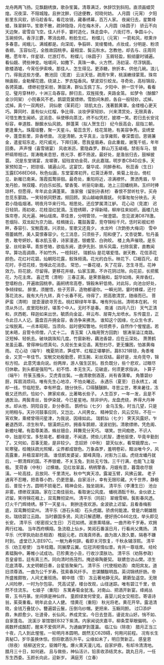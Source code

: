 <!-- { "loadSidebar": true } -->
龙舟两两飞扬。见飘翻绣旗，歌杂笙簧。清尊满泛，休辞饮到斜阳。直须画蜡荧煌。况夜深、不阻城隍。且拚沈醉，归途便教，彻晓何妨。 
人月圆（元宵）
夕阳影里东风软，骄马趁香车。看花妆镜，藏春绣幕，百万人家。 
夜阑归去，星繁绛蜡，珠翠鲜华。笙歌不散，疏钟隐隐，月在梅木牙。 
人月圆（咏圆子）
骄云不向天边聚，密雪自飞空。佳人纤手，霎时造化，珠走盘中。 
六街灯市，争圆斗小，玉碗频供。香浮兰麝，寒消齿颊，粉脸生红。 
粉蝶儿（元宵）
一箭和风，秾熏许多春意。闹蛾儿、满城都是。向深闺，争翦碎、吴绫蜀绮。点妆成，分明是、粉须香翅。 
玉容似花，全胜故园桃李。最相宜、鬓云秋水。怎教他，却去与、庄周同睡。愿年年，伴星球、烂游灯市。 
粉蝶儿（咏圆子）
玉屑轻盈，鲛绡霎时铺遍。看仙娥、骋些神变。咄嗟间，如撒下、真珠一串。火方然，汤初滚、尽浮锅面。 
歌楼酒墟，今宵任伊索唤。那佳人、怎生得见。更添糖，拚折本、供他几碗。浪儿门，得我这些方便。 
教池回（竞渡）
云淡天低，疏雨乍霁，桃溪嫩绿蒙茸。珠帘映画毂，金勒耀花骢。绕湖上、罗衣隘香风。擘波双引蛟龙。寻奇处，高标锦段，各骋英雄。 
缥缈初登彩舫，箫鼓沸，群仙玉佩丁东。夕阳中、拚一饮千钟。看看见、璧月穿林杪，十洲三岛舂容。醉归去，双旌摇曳，夹路金笼。 
如梦令（酴醿?金沙同架）
小院春风不老。鹊碧霓裳缥缈。雪脸间朱颜，各自一般轻妙。忒掉。忒掉。真个一双两好。 
洞仙歌（茉莉花）
琼肌太白，浅著鹅黄罩。金缕檀心更天巧。算同时、虽有似火红榴，争比得、淡妆伊家轻妙。 
兴来清赏处，无限真香，可惜生教生闽峤。这消息、纵使移向蒸沈，终不似凭栏，披襟一笑。若归去长安诧标容，单道胜、酴醿水仙风貌。 
醉蓬莱（拟人贺生日）
纪今辰高会，屈指三朝，更逢重九。珠履瑶簪，聚一天星斗。菊蕊含芳，桂花笼艳，有美容争秀。衮绣堂中，蓬壶影里，异香喷兽。 
况是清朝，太平真主，治享雍熙，眷深耆旧。恩锡兼金，遣星轺东走。咫尺威光，下拜归美，愿我皇眉寿。自此重裁，谢笺千纸，年年回奏。 
声声慢（喜雪锡宴）
风收淅沥，雾隐森罗。群山万玉嵯峨。禁街车马，银杯缟带相过。胥涛晚来息怒，练光浮、都不扬波。最好处，是渔翁归去，鼓棹披蓑。 
况是东堂锡宴，龙墀骤，貂珰宣劝金荷。庆此嘉瑞，明岁黍CB4D应多。天家预知混一，把琼瑶、铺遍山河。这宴饮，罄华戎、同醉泰和。 
秋蕊香（生日）
玉露ED68ED68，秋色似画，东堂宴席初开。红萸泛寿斝，紫菊上妆台。倚栏见、新雁已南来。落霞孤鹜徘徊。最奇处，重阳将近，凉满襟怀。 
萧洒秀眉，华发丹脸，映双瞳、的白乐如孩。擘香笺、听丽句新裁。池上三回蟠桃熟，玉纤时捧琼杯。但愿得，年年此会满蓬莱。 
渔家傲（留别孙表材）
春恨不禁听杜宇。买舟忽觅东鄞路。一笑轻帆同野渡。频回顾。吴山越岫俱眉妩。 
何事匆匆分袂去。夫君小隐临烟渚。明夜月华来行坞。相思处。还应梦属清江舻。 
花心动（竞渡）
迟日轻阴，雨初收，花枝湿红犹滴。玉镫绣鞯，才得新晴，柳岸往来如织。画楼几处珠帘卷，风光遍、神仙瑶席。萃佳景，分明管领，一陂澄碧。 
忽见波涛D878激。苍烟际、双龙起为京力敌。桂楫拨云，鼍鼓轰雷，竞夺锦标千尺。恁时彩舰虹桥畔，舂容引、宝觥霞液。兴浓处，笙歌又还竟夕。 
水龙吟（次韵弥大梅词）
雪中蓓蕾嫣然，美人莫恨春容少。化工消息，只须些子，阳和便了。文杏徒繁，牡丹虽贵，敢夸妍妙。看冰肌玉骨，诗家漫道，银蟾莹、白驹皎。 
楼上角声催晓。是东皇、丝纶新草。青旂苍辂，欲临东阙，遣伊先到、排斥风霜，扫除氛雾，直教闻早。算功高调鼎，不如竹外，一枝斜好。 
瑞鹤仙
是花堪爱惜。谢天教、花信添花颜色。花红衬花碧。灿朝阳花露，鲛珠频滴。花光的白乐。映花下、□裀百尺。趁花时，手捻花枝，饱嗅此花消息。 
常恐，一番花褪，失了花容，怎生寻觅。花神效力。将花貌，尽留得。更移花并植，仙家玉圃，不许花阴过隙。向花前，长把蕉花，为花主席。 
喜迁莺（清明）
三春正美。是霁景融和，韶华如绮。夹岸香红，登墙粉白，开遍故园桃李。画舸绣帘高卷，锦毂朱轩低倚。对此际，向池台好处，争倾绿蚁。 
醉里。须醒悟，些子芳菲，造物都谩你。一瞬光阴，霎时蜂蝶，还付落花流水。我有大丹九转，真个长春不死。待得了，把高歌清赏，随缘而已。 
菩萨蛮（清明）
提壶漫欲寻芳去。桃红柳绿年年事。唯有列仙翁。清明本在躬。 
何须从外讨。皮里阳秋好。堪羡个中人。无时不是春。 
南浦（四月八日）
天气正清和，庆西乾、释迦如来出世。毓质向金盆，祥云布、层霄九龙喷水。东传震旦，正令此日人人记。露盘百卉拥金容，香汤争来拂洗。 
谁知这个因缘，化众生令求，尘埃脱离。一点本昭昭，当须向、兹时便知瞥地。何烦费手，自然作个惺惺底。若犹未晤，且管令师僧，八丈十二。 
青玉案（入梅用贺方回韵）
银涛渐溢江南路。泛短棹、轻帆去。破块跳珠知几度。竹窗新粉，藕池香碧，应在云深处。 
萧萧鹤发虽云暮。曾得神仙悟真句。久视长生亲见语。离愁扫尽，更无慵困，怕甚黄梅雨。 
花心动（端午）
槐夏阴浓，笋成竿、红榴正堪攀折。菖B321碎琼，角黍堆金，又赏一年佳节。宝觥交劝殷勤愿，把玉腕、彩丝双结。最好是，龙舟竞夺，锦标方彻。 
此意凭谁向说。纷两岸，游人强生区别。胜负既分，些个悲欢，过眼尽归休歇。到头都是强阳气，初不悟、本无生灭。见破底，何须更求指诀。 
卜算子（端午）
符箓玉搔头，艾虎青丝鬓。一曲清歌倒酒莲，尚有香蒲晕。 
角簟碧纱厨，挥扇消烦闷。唯有先生心地凉，不怕炎曦近。 
永遇乐（夏至）
日永绣工，减却一线，节临短至。幸有杯盘，随分快乐，□得醺醺醉。寻思尘世，寒来暑往，冻极又还热炽。恰如个、脾家疟疾，比著略长些子。 
人生百岁，一年一发，且是不通医治。两鬓青丝，皆伊染就，今已星星地。除非炉内，龙盘虎绕，养得大丹神水。却从他、阴阳自变，卦分泰否。 
鹊桥仙（七夕）
金乌玉兔，时当几望，只是光明相与。天孙河鼓事应同，又岂比、人间男女。 
精神契合，风云交际，不在一宵欢聚，乘槎曾得问星津，为我说、因缘如此。 
瑞鹤仙（七夕）
霁天风露好。乍暑退西郊，凉生秋早。银潢炯云杪。拥香车鹊翅，凌波初到。清歌缥缈。凭危阁、新蟾吐曜。有盈尊美酒，蛛丝钿合，拜舞竞分天巧。 
堪笑。世间痴绝，不识人中，拙是珍宝。多愁易老。都缘是，不闻道。骋些儿机智，遭他驱使，毕竟辛勤到了。又何如，百事无能，是非较少。 
念奴娇（中秋）
碧天似水，看常娥摩出，一轮寒璧。桂魄扶疏光照耀，尘界都成银色。万象森罗，羞明卷彩，黯淡唯今夕。风高露重，井梧湿翠时滴。 
谁信鹤发婆娑，鄮峰真隐，对影为三益。虎绕龙蟠丹就后，一颗清辉的国。不养银蟾，不关玉兔，到处无亏蚀。三千行满，也能飞上璇极。 
芰荷香（中秋）
过横塘。见红妆翠盖，柄柄擎香。月娥有意，暮霭收尽银潢。一轮高挂，且放同、千里清光。秋中气爽天凉。露凝玉臂，风拂云裳。 
老子通宵不忍睡，把青尊小酌，仍更思量。自家活计，幸有无限珍藏。大千世界，静极后、普现十方。圆明不损毫芒。精神会处，独坐胡床。 
清平乐（李漕生日）
池台非雾。缥缈双溪路。家在江南佳丽处。看取谢公风度。 
蟠桃酒酝千秋。金伙欲上迟留。笑待锦花裀上，双鸾舞彻梁州。 
清平乐（同前）
翠蛾雪柳。鬓影春风透。灯火千门辉绮绣。移下一天星斗。 
剩拚连夜欢游。金波欲上迟留。且看香梅影底，双鸾舞彻梁州。 
清平乐（游石头城）
石头虎踞。骄虏何能渡。曾是六朝雄胜处。瑞绕碧江云路。 
当时霸国多贤。风流只解遗鞭。便好扬C646北伐，举头即见长安。 
清平乐（枢密叔父生日）
万花如绣。淑景熏晴昼。一曲齐称千岁寿。欢拥两行红袖。 
当年西府横翔。急流稳上仙乡。笑阅石番溪日月，行看尚父鹰扬。 
清平乐（代宰执劝赵丞相酒）
槐庭元老。四海真师表。曲为故人敦久要。隔巷不嫌时到。 
虚堂已入凉E97C。一觥为寿何辞。看即关河恢复，千秋永辅淳熙。 
清平乐（劝王枢使）
当年桂籍。同展摩云翼。位冠洪枢情似昔。肯共一尊瑶席。 
经纶素韫胸中。筹帷小试成功。已殄黄池小丑，行收沙漠肤功。 
清平乐（劝陈参政）
吾皇睿哲。廷有真三杰。同向清时扬茂烈。掩迹皋陶夔契。 
联镳忽访山樊。凉生花底清尊。太史明朝日奏，台星皆聚柴门。 
清平乐（代使相劝酒）
南阳宾友。道旧须尊酒。一曲为公千岁寿。弦索春风纤手。 
忠谋黼黻明昌。英词锦绣肝肠。帝所盛推颇牧，人间尤重班扬。 
朝中措（雪）
冻云著地静无风。簌簌坠遥空。无限人间险秽，一时为尔包容。 
凭高试望，楼台改观，山径迷踪。唯有碧江千里，依然不住流东。 
七娘子（重阳）
东篱寿菊金犹浅。对南山、把酒开新宴。绛阙丛霄，玉书丹篆。坐间俱是神仙伴。 
童颜绿发何曾变。喜婴儿姹女交相恋。寄语诗翁，茱萸重看。明年此会人人健。 
惜黄花（重阳）
秋光将老。黄花开早。露浥清晓，金钱万叠犹小。簪遍碧云鬟，压倒乌纱帽。更把来、玉觞同酹。 
过□添炉鼎，朱颜愈少。壮道骨，长仙风，养成灵宝。今日去登高，谩说龙山好。悄不如、自家蓬岛。 
浣溪沙
翠馆银EB32下紫清。内家闻说庆嘉平。柳条萱草眼偏明。 
小阁数杯成酩酊，醒来不爱佩环声。为通幽梦到蓬瀛。 
临江仙（除夜）
腊月正当三十夜，几人到此惺惺。一轮明月本圆明。朗然无C62B碍，何用问前程。 
况有长生真秘□，岁华虽换休惊。但将歌酒乐升平。尘缘如未了，明日贺新正。 
感皇恩（除夜）
结柳送穷文，驱傩吓鬼。爆火熏天漫儿戏。自家炉鼎，有却冷清清地。腊月三十日，如何避。 
且与做些，神仙活计。铅汞收添结灵水。跳丸日月，一任东生西委。玉颜长向此，迎新岁。 
满庭芳（立春）
